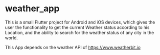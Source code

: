 # weather_app

This is a small Flutter project for Android and iOS devices, which gives the user the functionality to get the current Weather status according to his Location, and the ability to search for the weather status of any city in the world.

This App depends on the weather API of https://www.weatherbit.io
